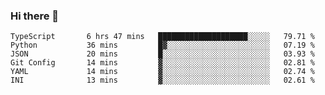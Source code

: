 ### Hi there 👋

<!--START_SECTION:waka-->

```text
TypeScript       6 hrs 47 mins   ████████████████████░░░░░   79.71 %
Python           36 mins         █▓░░░░░░░░░░░░░░░░░░░░░░░   07.19 %
JSON             20 mins         █░░░░░░░░░░░░░░░░░░░░░░░░   03.93 %
Git Config       14 mins         ▓░░░░░░░░░░░░░░░░░░░░░░░░   02.81 %
YAML             14 mins         ▓░░░░░░░░░░░░░░░░░░░░░░░░   02.74 %
INI              13 mins         ▓░░░░░░░░░░░░░░░░░░░░░░░░   02.61 %
```

<!--END_SECTION:waka-->

<!--
**arlenxuzj/arlenxuzj** is a ✨ _special_ ✨ repository because its `README.md` (this file) appears on your GitHub profile.

Here are some ideas to get you started:

- 🔭 I’m currently working on ...
- 🌱 I’m currently learning ...
- 👯 I’m looking to collaborate on ...
- 🤔 I’m looking for help with ...
- 💬 Ask me about ...
- 📫 How to reach me: ...
- 😄 Pronouns: ...
- ⚡ Fun fact: ...
-->
